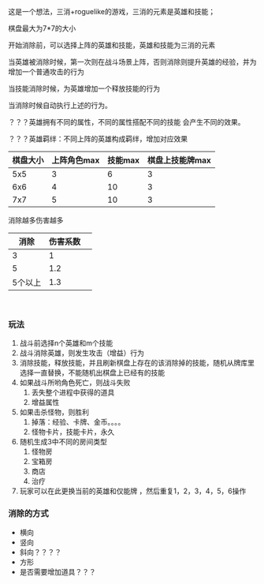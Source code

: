 这是一个想法，三消+roguelike的游戏，三消的元素是英雄和技能；

棋盘最大为7*7的大小

开始消除前，可以选择上阵的英雄和技能，英雄和技能为三消的元素

当英雄被消除时候，第一次则在战斗场景上阵，否则消除则提升英雄的经验，并为增加一个普通攻击的行为

当技能消除时候，为英雄增加一个释放技能的行为

当消除时候自动执行上述的行为。



？？？英雄拥有不同的属性，不同的属性搭配不同的技能 会产生不同的效果。

？？？英雄羁绊：不同上阵的英雄构成羁绊，增加对应效果

| 棋盘大小 | 上阵角色max | 技能max | 棋盘上技能牌max |
| -------- | ----------- | ------- | --------------- |
| 5x5      | 3           | 6       | 3               |
| 6x6      | 4           | 10      | 3               |
| 7x7      | 5           | 10      | 3               |



消除越多伤害越多

| 消除    | 伤害系数 |      |
| ------- | -------- | ---- |
| 3       | 1        |      |
| 5       | 1.2      |      |
| 5个以上 | 1.3      |      |

​    



### 玩法

1. 战斗前选择n个英雄和m个技能
2. 战斗消除英雄，则发生攻击（增益）行为
3. 消除技能，释放技能，并且刷新棋盘上存在的该消除掉的技能，随机从牌库里选择一直替换，不能随机出棋盘上已经有的技能
4. 如果战斗所哟角色死亡，则战斗失败
   1. 丢失整个进程中获得的道具
   2. 增益属性
5. 如果击杀怪物，则胜利
   1. 掉落：经验、卡牌、金币。。。。
   2. 怪物卡片，技能卡片，永久
6. 随机生成3中不同的房间类型
   1. 怪物房
   2. 宝箱房
   3. 商店
   4. 治疗
7. 玩家可以在此更换当前的英雄和仅能牌 ，然后重复1，2，3，4，5，6操作



### 消除的方式

- 横向
- 竖向
- 斜向？？？？
- 方形   
- 是否需要增加道具？？？





